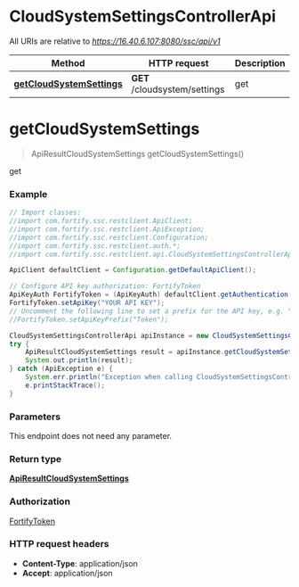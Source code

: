 # CloudSystemSettingsControllerApi

All URIs are relative to *https://16.40.6.107:8080/ssc/api/v1*

Method | HTTP request | Description
------------- | ------------- | -------------
[**getCloudSystemSettings**](CloudSystemSettingsControllerApi.md#getCloudSystemSettings) | **GET** /cloudsystem/settings | get


<a name="getCloudSystemSettings"></a>
# **getCloudSystemSettings**
> ApiResultCloudSystemSettings getCloudSystemSettings()

get

### Example
```java
// Import classes:
//import com.fortify.ssc.restclient.ApiClient;
//import com.fortify.ssc.restclient.ApiException;
//import com.fortify.ssc.restclient.Configuration;
//import com.fortify.ssc.restclient.auth.*;
//import com.fortify.ssc.restclient.api.CloudSystemSettingsControllerApi;

ApiClient defaultClient = Configuration.getDefaultApiClient();

// Configure API key authorization: FortifyToken
ApiKeyAuth FortifyToken = (ApiKeyAuth) defaultClient.getAuthentication("FortifyToken");
FortifyToken.setApiKey("YOUR API KEY");
// Uncomment the following line to set a prefix for the API key, e.g. "Token" (defaults to null)
//FortifyToken.setApiKeyPrefix("Token");

CloudSystemSettingsControllerApi apiInstance = new CloudSystemSettingsControllerApi();
try {
    ApiResultCloudSystemSettings result = apiInstance.getCloudSystemSettings();
    System.out.println(result);
} catch (ApiException e) {
    System.err.println("Exception when calling CloudSystemSettingsControllerApi#getCloudSystemSettings");
    e.printStackTrace();
}
```

### Parameters
This endpoint does not need any parameter.

### Return type

[**ApiResultCloudSystemSettings**](ApiResultCloudSystemSettings.md)

### Authorization

[FortifyToken](../README.md#FortifyToken)

### HTTP request headers

 - **Content-Type**: application/json
 - **Accept**: application/json

